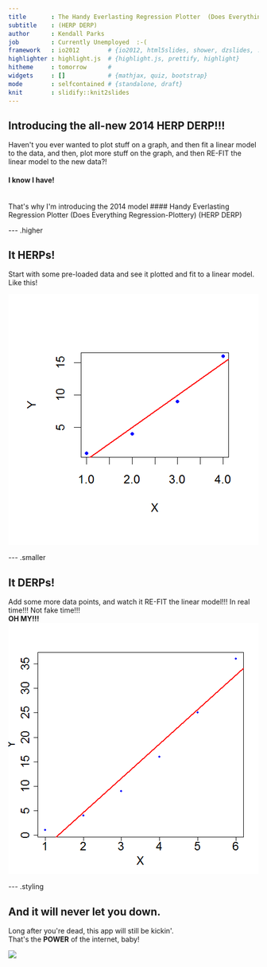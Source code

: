 ```yaml
---
title       : The Handy Everlasting Regression Plotter  (Does Everything Regression-Plottery)
subtitle    : (HERP DERP)
author      : Kendall Parks
job         : Currently Unemployed  :-(
framework   : io2012        # {io2012, html5slides, shower, dzslides, ...}
highlighter : highlight.js  # {highlight.js, prettify, highlight}
hitheme     : tomorrow      # 
widgets     : []            # {mathjax, quiz, bootstrap}
mode        : selfcontained # {standalone, draft}
knit        : slidify::knit2slides
---
```

## Introducing the all-new 2014 HERP DERP!!!
Haven't you ever wanted to plot stuff on a graph, and then fit a linear model to the data, and then,
plot more stuff on the graph, and then RE-FIT the linear model to the new data?!
  
#### I know I have!  
<br/>
  That's why I'm introducing the 2014 model 
#### Handy Everlasting Regression Plotter (Does Everything Regression-Plottery)
(HERP DERP)

--- .higher
## It HERPs!
Start with some pre-loaded data and see it plotted and fit to a linear model.  
Like this!

![plot of chunk unnamed-chunk-1](assets/fig/unnamed-chunk-1.png) 

---  .smaller
## It DERPs!  
Add some more data points, and watch it RE-FIT the linear model!!! In real time!!! Not fake time!!!  
__OH MY!!!__
![plot of chunk unnamed-chunk-2](assets/fig/unnamed-chunk-2.png) 

--- .styling
## And it will never let you down.
Long after you're dead, this app will still be kickin'.  
That's the __POWER__ of the internet, baby!  
  
  <img src="http://www.mindthesciencegap.org/wp-content/uploads/2013/07/the-internet-1024x691.jpg"/>
